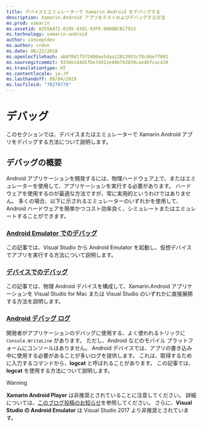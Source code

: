 ```yaml
---
title: デバイスとエミュレーターで Xamarin.Android をデバッグする
description: Xamarin.Android アプリをテストおよびデバッグする方法
ms.prod: xamarin
ms.assetid: A355A471-8195-4391-93FE-0000BCB17923
ms.technology: xamarin-android
author: conceptdev
ms.author: crdun
ms.date: 06/22/2018
ms.openlocfilehash: ab070d1f5f2400ee5daa12013953cf8c6beff082
ms.sourcegitcommit: 933de144d1fbe7d412e49b743839cae4bfcac439
ms.translationtype: HT
ms.contentlocale: ja-JP
ms.lasthandoff: 09/04/2019
ms.locfileid: "70279779"
---
```

# <a name="debugging"></a>デバッグ

このセクションでは、デバイスまたはエミュレーターで Xamarin.Android アプリをデバッグする方法について説明します。

## <a name="debugging-overview"></a>デバッグの概要

Android アプリケーションを開発するには、物理ハードウェア上で、またはエミュレーターを使用して、アプリケーションを実行する必要があります。 ハードウェアを使用するのが最適な方法ですが、常に実用的というわけではありません。 多くの場合、以下に示されるエミュレーターのいずれかを使用して、Android ハードウェアを簡単かつコスト効率良く、シミュレートまたはエミュレートすることができます。

### <a name="debugging-on-the-android-emulatorandroiddeploy-testdebuggingdebug-on-emulatormd"></a>[Android Emulator でのデバッグ](~/android/deploy-test/debugging/debug-on-emulator.md)

この記事では、Visual Studio から Android Emulator を起動し、仮想デバイスでアプリを実行する方法について説明します。

### <a name="debugging-on-a-deviceandroiddeploy-testdebuggingdebug-on-devicemd"></a>[デバイスでのデバッグ](~/android/deploy-test/debugging/debug-on-device.md)

この記事では、物理 Android デバイスを構成して、Xamarin.Android アプリケーションを Visual Studio for Mac または Visual Studio のいずれかに直接展開する方法を説明します。

### <a name="android-debug-logandroiddeploy-testdebuggingandroid-debug-logmd"></a>[Android デバッグ ログ](~/android/deploy-test/debugging/android-debug-log.md)

開発者がアプリケーションのデバッグに使用する、よく使われるトリックに `Console.WriteLine` があります。 ただし、Android などのモバイル プラットフォームにコンソールはありません。 Android デバイスでは、アプリの書き込み中に使用する必要があることが多いログを提供します。 これは、取得するために入力するコマンドから、**logcat** と呼ばれることがあります。 この記事では、**logcat** を使用する方法について説明します。

> [!WARNING]
> **Xamarin Android Player** は非推奨とされていることに注意してください。 詳細については、[このブログ投稿のお知らせ](https://blog.xamarin.com/live-from-dotnetconf-cycle-7-xamarin-studio-6-and-more/)を参照してください。 さらに、**Visual Studio の Android Emulator** は Visual Studio 2017 より非推奨とされています。

